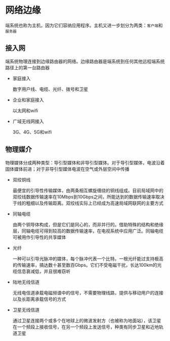 # 网络边缘

端系统也称为主机，因为它们容纳应用程序。主机又进一步划分为两类：`客户端`和`服务器`

## 接入网

端系统物理连接到边缘路由器的网络。边缘路由器是端系统到任何其他远程端系统路径上的第一台路由器

- 家庭接入

    数字用户线、电缆、光纤、拨号和卫星

- 企业和家庭接入

    以太网和wifi

- 广域无线网接入

    3G、4G、5G和wifi

## 物理媒介

物理媒体分成两种类型：导引型媒体和非导引型媒体。对于导引型媒体，电波沿着固体媒体前进；对于非导引型媒体电波在空气或外层空间中传播

- 双绞铜线

    最便宜的引导性传输媒体，由两条相互螺旋缠绕的铜线组成。目前局域网中的双绞线数据传输速率在10Mbps到10Gbps之间，所能达到的数据传输速率取决于线的粗细以及传输距离。双绞线实际上已经成为高速局域网联网的主要方式

- 同轴电缆

    由两个铜导体构成，但是它们是同心的，而非并行的。借助特殊的结构和绝缘层，同轴电缆可得到较高的数据传输速率，在电视系统中应用广泛。同轴电缆可被用作引导性的共享媒体

- 光纤

    一种可以引导光脉冲的媒体，每个脉冲代表一个比特。一根光纤能过支持极高的传输速率，搞达数十甚至数百Gbps。它们不受电磁干扰，长达100km的光缆信息衰减低，并且很难窃听

- 陆地无线信道

    无线电信道承载电磁频谱中的信号，不需要物理线路，提供与移动用户的连接以及长距离承载信号的方式

- 卫星无线信道

    通过卫星连接两个或多个在地球上的微波发射方（也被称为地面站），该卫星在一个频段上接收信号，在另一个频段上发送信号，种类有同步卫星和近地轨道卫星

